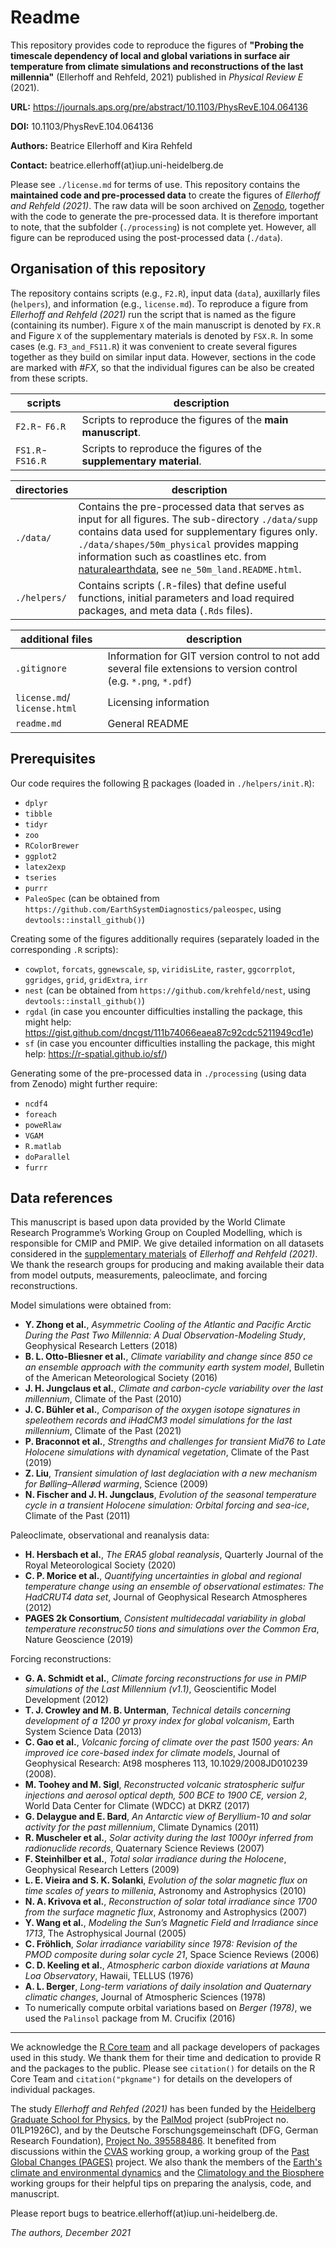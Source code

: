 # Readme

This repository provides code to reproduce the figures of **"Probing the timescale dependency of local and global variations in surface air temperature from climate simulations and reconstructions of the last millennia"** (Ellerhoff and Rehfeld, 2021) published in *Physical Review E* (2021).

**URL:** https://journals.aps.org/pre/abstract/10.1103/PhysRevE.104.064136

**DOI:** 10.1103/PhysRevE.104.064136

**Authors:** Beatrice Ellerhoff and Kira Rehfeld 

**Contact:** beatrice.ellerhoff(at)iup.uni-heidelberg.de

Please see `./license.md` for terms of use. This repository contains the **maintained code and pre-processed data** to create the figures of *Ellerhoff and Rehfeld (2021)*. The raw data will be soon archived on [Zenodo](https://www.zenodo.org/), together with the code to generate the pre-processed data. It is therefore important to note, that the subfolder (`./processing`) is not complete yet. However, all figure can be reproduced using the post-processed data (`./data`).

## Organisation of this repository

The repository contains scripts (e.g., `F2.R`), input data (`data`), auxillarly files (`helpers`), and information (e.g., `license.md`). To reproduce a figure from *Ellerhoff and Rehfeld (2021)* run the script that is named as the figure (containing its number). Figure `X` of the main manuscript is denoted by `FX.R` and Figure `X` of the supplementary materials is denoted by `FSX.R`. In some cases (e.g. `F3_and_FS11.R`) it was convenient to create several figures together as they build on similar input data. However, sections in the code are marked with *#FX*, so that the individual figures can be also be created from these scripts.  

scripts | description
---- | ----------
`F2.R`- `F6.R` | Scripts to reproduce the figures of the **main manuscript**.
`FS1.R`- `FS16.R`| Scripts to reproduce the figures of the **supplementary material**.

directories | description
---- | ----------
`./data/` | Contains the pre-processed data that serves as input for all figures. The sub-directory `./data/supp` contains data used for supplementary figures only. `./data/shapes/50m_physical` provides mapping information such as coastlines etc. from [naturalearthdata](https://www.naturalearthdata.com/downloads/110m-physical-vectors/), see `ne_50m_land.README.html`. 
`./helpers/`| Contains scripts (`.R`-files) that define useful functions, initial parameters and load required packages, and meta data (`.Rds` files).

additional files | description
---- | ----------
`.gitignore` | Information for GIT version control to not add several file extensions to version control (e.g. `*.png`, `*.pdf`)
`license.md`/ `license.html` | Licensing information
`readme.md` | General README

## Prerequisites

Our code requires the following [R](https://www.r-project.org/) packages (loaded in `./helpers/init.R`):

- `dplyr`
- `tibble`
- `tidyr`
- `zoo`
- `RColorBrewer`
- `ggplot2`
- `latex2exp`
- `tseries`
- `purrr`
- `PaleoSpec` (can be obtained from `https://github.com/EarthSystemDiagnostics/paleospec`, using `devtools::install_github()`)

Creating some of the figures additionally requires (separately loaded in the corresponding `.R` scripts):

- `cowplot`, `forcats`, `ggnewscale`, `sp`, `viridisLite`, `raster`, `ggcorrplot`, `ggridges`, `grid`, `gridExtra`, `irr`
- `nest` (can be obtained from `https://github.com/krehfeld/nest`, using `devtools::install_github()`)
- `rgdal` (in case you encounter difficulties installing the package, this might help: https://gist.github.com/dncgst/111b74066eaea87c92cdc5211949cd1e)
- `sf` (in case you encounter difficulties installing the package, this might help: https://r-spatial.github.io/sf/)

Generating some of the pre-processed data in `./processing` (using data from Zenodo) might further require:
- `ncdf4`
- `foreach`
- `poweRlaw`
- `VGAM`
- `R.matlab`
- `doParallel`
- `furrr`

## Data references

This manuscript is based upon data provided by the World Climate Research Programme’s Working Group on Coupled Modelling, which is responsible for CMIP and
PMIP. We give detailed information on all datasets considered in the [supplementary materials](https://journals.aps.org/pre/supplemental/10.1103/PhysRevE.104.064136) of *Ellerhoff and Rehfeld (2021)*. 
We thank the research groups for producing and making available their data from model outputs, measurements, paleoclimate, and forcing reconstructions.

Model simulations were obtained from:

- **Y. Zhong et al.**, *Asymmetric Cooling of the Atlantic and Pacific Arctic During the Past Two Millennia: A Dual Observation-Modeling Study*, Geophysical Research Letters (2018)
- **B. L. Otto-Bliesner et al.**, *Climate variability and change since 850 ce an ensemble approach with the community earth system model*, Bulletin of the American Meteorological Society (2016)
-  **J. H. Jungclaus et al.**, *Climate and carbon-cycle variability over the last millennium*, Climate of the Past (2010)
- **J. C. Bühler et al.**, *Comparison of the oxygen isotope signatures in speleothem records and iHadCM3 model simulations for the last millennium*, Climate of the Past (2021)
- **P. Braconnot et al.**, *Strengths and challenges for transient Mid76 to Late Holocene simulations with dynamical vegetation*, Climate of the Past (2019)
- **Z. Liu**, *Transient simulation of last deglaciation with a new mechanism for Bølling–Allerød warming*, Science (2009)
- **N. Fischer and J. H. Jungclaus**, *Evolution of the seasonal temperature cycle in a transient Holocene simulation: Orbital forcing and sea-ice*, Climate of the Past (2011)

Paleoclimate, observational and reanalysis data:

- **H. Hersbach et al.**, *The ERA5 global reanalysis*, Quarterly Journal of the Royal Meteorological Society (2020)
- **C. P. Morice et al.**, *Quantifying uncertainties in global and regional temperature change using an ensemble of observational estimates: The HadCRUT4 data set*, Journal of Geophysical Research Atmospheres (2012)
- **PAGES 2k Consortium**, *Consistent multidecadal variability in global temperature reconstruc50 tions and simulations over the Common Era*, Nature Geoscience (2019)

Forcing reconstructions:
-  **G. A. Schmidt et al.**, *Climate forcing reconstructions for use in PMIP simulations of the Last Millennium (v1.1)*, Geoscientific Model Development (2012)
-  **T. J. Crowley and M. B. Unterman**, *Technical details concerning development of a 1200 yr proxy index for global volcanism*, Earth System Science Data (2013)
- **C. Gao et al.**, *Volcanic forcing of climate over the past 1500 years: An improved ice core-based index for climate models*, Journal of Geophysical Research: At98 mospheres 113, 10.1029/2008JD010239 (2008).
- **M. Toohey and M. Sigl**, *Reconstructed volcanic stratospheric sulfur injections and aerosol optical depth, 500 BCE to 1900 CE, version 2*, World Data Center for Climate (WDCC) at DKRZ (2017)
- **G. Delaygue and E. Bard**, *An Antarctic view of Beryllium-10 and solar activity for the past millennium*, Climate Dynamics (2011)
- **R. Muscheler et al.**, *Solar activity during the last 1000yr inferred from radionuclide records*, Quaternary Science Reviews (2007)
- **F. Steinhilber et al.**, *Total solar irradiance during the Holocene*, Geophysical Research Letters (2009)
- **L. E. Vieira and S. K. Solanki**, *Evolution of the solar magnetic flux on time scales of years to millenia*, Astronomy and Astrophysics (2010)
- **N. A. Krivova et al.**, *Reconstruction of solar total irradiance since 1700 from the surface magnetic flux*, Astronomy and Astrophysics (2007)
- **Y. Wang et al.**, *Modeling the Sun’s Magnetic Field and Irradiance since 1713*, The Astrophysical Journal (2005)
- **C. Fröhlich**, *Solar irradiance variability since 1978: Revision of the PMOD composite during solar cycle 21*, Space Science Reviews (2006)
- **C. D. Keeling et al.**, *Atmospheric carbon dioxide variations at Mauna Loa Observatory*, Hawaii, TELLUS (1976)
- **A. L. Berger**, *Long-term variations of daily insolation and Quaternary climatic changes*, Journal of Atmospheric Sciences (1978)
- To numerically compute orbital variations based on *Berger (1978)*, we used the `Palinsol` package from M. Crucifix (2016)

---

We acknowledge the [R Core team](https://www.R-project.org/) and all package developers of packages used in this study. We thank them for their time and dedication to provide R and the packages to the public. Please see `citation()` for details on the R Core Team and `citation("pkgname")` for details on the developers of individual packages.

The study *Ellerhoff and Rehfed (2021)* has been funded by the [Heidelberg Graduate School for Physics](https://hgsfp.uni-heidelberg.de/), by the [PalMod](https://www.palmod.de/) project (subProject no. 01LP1926C), and by the Deutsche Forschungsgemeinschaft (DFG, German Research Foundation), [Project No. 395588486](https://gepris.dfg.de/gepris/projekt/395588486?context=projekt&task=showDetail&id=395588486&). It benefited from discussions within the [CVAS](https://pastglobalchanges.org/science/wg/cvas/intro) working group, a working group of the [Past Global Changes (PAGES)](https://pastglobalchanges.org/pal) project. We also thank the members of the [Earth's climate and environmental dynamics](https://www.iup.uni-heidelberg.de/en/research/paleoclimate-dynamics) and the [Climatology and the Biosphere](https://uni-tuebingen.de/fakultaeten/mathematisch-naturwissenschaftliche-fakultaet/fachbereiche/geowissenschaften/arbeitsgruppen/mineralogie-geodynamik/forschungsbereich/klimatologie-und-biosphaere/arbeitsgruppe/) working groups for their helpful tips on preparing the analysis, code, and manuscript. 

Please report bugs to beatrice.ellerhoff(at)iup.uni-heidelberg.de.

*The authors, December 2021*